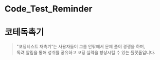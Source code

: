 # Code_Test_Reminder

코테독촉기
========
> "코딩테스트 재촉기"는 사용자들이 그룹 안팎에서 문제 풀이 경쟁을 하며,<br>
> 독려 알림을 통해 성취를 공유하고 코딩 실력을 향상시킬 수 있는 플랫폼입니다.
